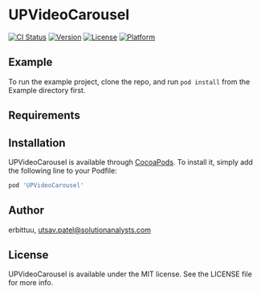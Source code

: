 # UPVideoCarousel

[![CI Status](https://img.shields.io/travis/erbittuu/UPVideoCarousel.svg?style=flat)](https://travis-ci.org/erbittuu/UPVideoCarousel)
[![Version](https://img.shields.io/cocoapods/v/UPVideoCarousel.svg?style=flat)](https://cocoapods.org/pods/UPVideoCarousel)
[![License](https://img.shields.io/cocoapods/l/UPVideoCarousel.svg?style=flat)](https://cocoapods.org/pods/UPVideoCarousel)
[![Platform](https://img.shields.io/cocoapods/p/UPVideoCarousel.svg?style=flat)](https://cocoapods.org/pods/UPVideoCarousel)

## Example

To run the example project, clone the repo, and run `pod install` from the Example directory first.

## Requirements

## Installation

UPVideoCarousel is available through [CocoaPods](https://cocoapods.org). To install
it, simply add the following line to your Podfile:

```ruby
pod 'UPVideoCarousel'
```

## Author

erbittuu, utsav.patel@solutionanalysts.com

## License

UPVideoCarousel is available under the MIT license. See the LICENSE file for more info.
